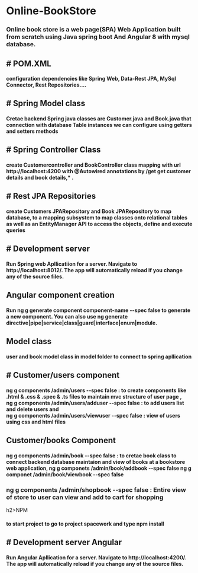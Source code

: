 # Online-BookStore
<h3>Online book store is a web page(SPA) Web Application built from scratch using Java spring boot And Angular 8 with mysql database.</h3>
<h2># POM.XML</h2>
<h4>configuration dependencies like Spring Web, Data-Rest JPA, MySql Connector, Rest Repositories....</h4>
 <h2># Spring Model class </h2>
<h4>Cretae backend Spring java classes are Customer.java and Book.java that connection with database Table instances we can configure using getters and setters methods</h4>
<h2># Spring Controller Class</h2>
<h4>create Customercontroller and BookController class mapping with url http://localhost:4200  with @Autowired annotations by  /get get customer details and book details,* .</h4>
<h2># Rest JPA Repositories</h2>
<h4>create Customers JPARepository and Book JPARepository to map database, to  a mapping subsystem to map classes onto relational tables as well as an EntityManager API to access the objects, define and execute queries</h4>
<h2># Development server</h2>
<h4>Run Spring web Apllicatiion  for a server. Navigate to http://localhost:8012/. The app will automatically reload if you change any of the source files.</h4>
<h2>Angular component creation</h2>
<h4>Run ng g generate component component-name --spec false to generate a new component. You can also use ng generate directive|pipe|service|class|guard|interface|enum|module.</h4>
<h2>Model class</h2>
<h4>user and book model class in model folder to connect to spring apllication</h4>
<h2># Customer/users component </h2>
<h4> ng g  components /admin/users --spec false : to create components like .html & .css & .spec & .ts files  to maintain mvc structure of user page ,<br>
ng g components /admin/users/adduser --spec false : to add users list and delete  users and <br> ng g components /admin/users/viewuser --spec false : view of users using css and html files  <h4>
 <h2>Customer/books Component </h2>
 <h4>ng g components /admin/book --spec false : to cretae book class to connect backend database maintaion and view of books at a bookstore web application,
 ng g componets /admin/book/addbook --spec false 
  ng g componet /admin/book/viewbook --spec false </h4>
<h3> ng g components /admin/shopbook --spec false : Entire view of store to user can view and add to cart for shopping</h3>
 h2>NPM</h2>
 <h4>to start project to go to project spacework and type npm install</h4>
<h2># Development server Angular</h2>
<h4>Run Angular Apllication for a server. Navigate to http://localhost:4200/. The app will automatically reload if you change any of the source files.</h4>
 



  

